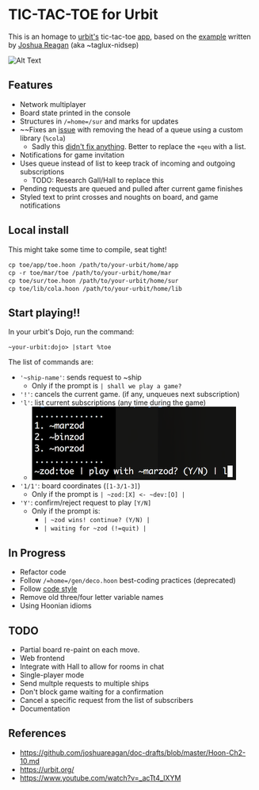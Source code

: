 # TIC-TAC-TOE for Urbit

This is an homage to [urbit's](https://urbit.org/) tic-tac-toe [app](https://www.youtube.com/watch?v=_acTt4_IXYM&t=225s), based on the [example](https://github.com/joshuareagan/doc-drafts/blob/master/Hoon-Ch2-10.md) written by [Joshua Reagan](http://www.joshuareagan.com/) (aka ~taglux-nidsep)

![Alt Text](toe.low.gif)

## Features

- Network multiplayer
- Board state printed in the console
- Structures in `/=home=/sur` and marks for updates
- ~~Fixes an [issue](https://github.com/urbit/arvo/issues/1100) with removing the head of a queue using a custom library (`%cola`)
  - Sadly this [didn't fix anything](https://github.com/urbit/arvo/issues/1100#issuecomment-483845590). Better to replace the `+qeu` with a list.
- Notifications for game invitation
- Uses queue instead of list to keep track of incoming and outgoing subscriptions
  - TODO: Research Gall/Hall to replace this
- Pending requests are queued and pulled after current game finishes
- Styled text to print crosses and noughts on board, and game notifications

## Local install

This might take some time to compile, seat tight!

    cp toe/app/toe.hoon /path/to/your-urbit/home/app
    cp -r toe/mar/toe /path/to/your-urbit/home/mar
    cp toe/sur/toe.hoon /path/to/your-urbit/home/sur
    cp toe/lib/cola.hoon /path/to/your-urbit/home/lib

## Start playing!!

In your urbit's Dojo, run the command:

    ~your-urbit:dojo> |start %toe

The list of commands are:

- `'~ship-name'`: sends request to ~ship
  - Only if the prompt is `| shall we play a game?`
- `'!'`: cancels the current game. (if any, unqueues next subscription)
- `'l'`: list current subscriptions (any time during the game)
  - ![list|20%](subs.png)
- `'1/1'`: board coordinates (`[1-3/1-3]`)
  - Only if the prompt is `| ~zod:[X] <- ~dev:[O] |`
- `'Y'`: confirm/reject request to play `[Y/N]`
  - Only if the prompt is:
    - `| ~zod wins! continue? (Y/N) |`
    - `| waiting for ~zod (!=quit) |`

## In Progress
- Refactor code
- Follow `/=home=/gen/deco.hoon` best-coding practices (deprecated)
- Follow [code style](https://urbit.org/docs/learn/arvo/style/)
- Remove old three/four letter variable names
- Using Hoonian idioms

## TODO
- Partial board re-paint on each move.
- Web frontend
- Integrate with Hall to allow for rooms in chat
- Single-player mode
- Send multple requests to multiple ships
- Don't block game waiting for a confirmation
- Cancel a specific request from the list of subscribers
- Documentation

## References

- https://github.com/joshuareagan/doc-drafts/blob/master/Hoon-Ch2-10.md
- https://urbit.org/
- https://www.youtube.com/watch?v=_acTt4_IXYM

